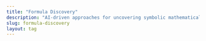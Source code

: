 ```yaml
---
title: "Formula Discovery"
description: "AI-driven approaches for uncovering symbolic mathematical relationships, physical laws, or governing equations from data."
slug: formula-discovery
layout: tag
---
```

